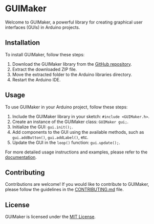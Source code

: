 # GUIMaker

Welcome to GUIMaker, a powerful library for creating graphical user interfaces (GUIs) in Arduino projects.

## Installation

To install GUIMaker, follow these steps:

1. Download the GUIMaker library from the [GitHub repository](https://github.com/your-username/GUIMaker).
2. Extract the downloaded ZIP file.
3. Move the extracted folder to the Arduino libraries directory.
4. Restart the Arduino IDE.

## Usage

To use GUIMaker in your Arduino project, follow these steps:

1. Include the GUIMaker library in your sketch: `#include <GUIMaker.h>`.
2. Create an instance of the GUIMaker class: `GUIMaker gui;`.
3. Initialize the GUI: `gui.init();`.
4. Add components to the GUI using the available methods, such as `gui.addButton()`, `gui.addLabel()`, etc.
5. Update the GUI in the `loop()` function: `gui.update();`.

For more detailed usage instructions and examples, please refer to the [documentation](https://github.com/your-username/GUIMaker/wiki).

## Contributing

Contributions are welcome! If you would like to contribute to GUIMaker, please follow the guidelines in the [CONTRIBUTING.md](https://github.com/your-username/GUIMaker/blob/main/CONTRIBUTING.md) file.

## License

GUIMaker is licensed under the [MIT License](https://github.com/your-username/GUIMaker/blob/main/LICENSE).
